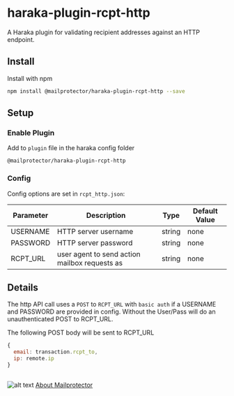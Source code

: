 # haraka-plugin-rcpt-http
A Haraka plugin for validating recipient addresses against an HTTP endpoint.

## Install

Install with npm
```bash
npm install @mailprotector/haraka-plugin-rcpt-http --save
```

## Setup
### Enable Plugin
Add to `plugin` file in the haraka config folder
```text
@mailprotector/haraka-plugin-rcpt-http
```

### Config

Config options are set in `rcpt_http.json`:

| Parameter               | Description                                   | Type   | Default Value |
| ----------------------- | --------------------------------------------- | ------ | ------------- |
| USERNAME                | HTTP server username                          | string | none          |
| PASSWORD                | HTTP server password                          | string | none          |
| RCPT_URL                | user agent to send action mailbox requests as | string | none          |

## Details
The http API call uses a `POST` to `RCPT_URL` with `basic auth` if a USERNAME and PASSWORD are provided in config.
Without the User/Pass will do an unauthenticated POST to RCPT_URL.

The following POST body will be sent to RCPT_URL
```js
{
  email: transaction.rcpt_to,
  ip: remote.ip
}
```

##
![alt text](https://i1.wp.com/mailprotector.com/wp-content/uploads/2020/03/cropped-logo-2x.png)
[About Mailprotector](https://mailprotector.com/about-mailprotector)
